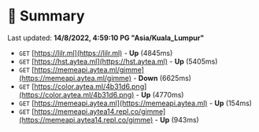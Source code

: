 # 📖 Summary
Last updated: **14/8/2022, 4:59:10 PG "Asia/Kuala_Lumpur"**

- `GET` [https://lilr.ml](https://lilr.ml) - **Up** (4845ms)
- `GET` [https://hst.aytea.ml](https://hst.aytea.ml) - **Up** (5405ms)
- `GET` [https://memeapi.aytea.ml/gimme](https://memeapi.aytea.ml/gimme) - **Down** (6625ms)
- `GET` [https://color.aytea.ml/4b31d6.png](https://color.aytea.ml/4b31d6.png) - **Up** (4770ms)
- `GET` [https://memeapi.aytea.ml](https://memeapi.aytea.ml) - **Up** (154ms)
- `GET` [https://memeapi.aytea14.repl.co/gimme](https://memeapi.aytea14.repl.co/gimme) - **Up** (943ms)
